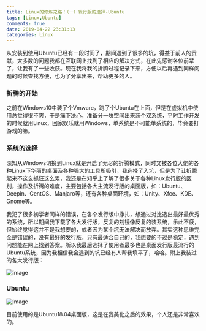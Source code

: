 ```yaml
---
title: Linux的修炼之路：（一）发行版的选择-Ubuntu
tags: [Linux,Ubuntu]
comments: true
date: 2019-04-22 23:31:13
categories: Linux
---
```

从安装到使用Ubuntu已经有一段时间了，期间遇到了很多的坑，得益于前人的贡献，大多数的问题我都在互联网上找到了相应的解决方式，在此先感谢各位前辈了，让我有了一些收获。现在我将我的折腾过程记录下来，方便以后再遇到同样问题的时候查找方便，也为了分享出来，帮助更多的人。

<!--more-->

### 折腾的开始

之前在Windows10中装了个Vmware，跑了个Ubuntu在上面，但是在虚拟机中使用总觉得很不爽，于是痛下决心，准备分一块空间出来装个双系统，平时工作开发的时候就用Linux，回家娱乐就用Windows，单系统是不可能单系统的，毕竟要打游戏的嘛。

### 系统的选择

深知从Windows切换到Linux就是开启了无尽的折腾模式，同时又被各位大佬的各种Linux下华丽的桌面及各种强大的工具所吸引，我选择了入坑，但是为了让折腾起来不这么抓狂这么累，我还是在知乎上了解了很多关于各种Linux发行版的区别，操作及折腾的难度，主要包括各大主流发行版的桌面版，如：Ubuntu、Deepin、CentOS、Manjaro等，还有各种桌面环境，如：Unity、Xfce、KDE、Gnome等。

我犯了很多初学者同样的错误，在各个发行版中挣扎，想通过对比选出最好最优秀的系统，所以期间我下载了各大发行版，反复的刻镜像反复的装系统，乐此不疲，但始终觉得这并不是我想要的，或者因为某个坑无法解决而放弃。其实这种思维完全是错误的，没有最好的发行版，只有最适合自己的，我想要的不过是稳定，遇到问题能在网上找到答案。所以我最后选择了使用者最多也是桌面发行版最流行的Ubuntu系统，因为我相信我会遇到的坑已经有人帮我填平了，哈哈。附上我装过的各大发行版：

![image](https://ws3.sinaimg.cn/large/005tkHc2ly1g2buuotudhj30mj060t8w.jpg)

### Ubuntu

![image](https://wx4.sinaimg.cn/large/005tkHc2ly1g2bvixwadxj31hc0u0b29.jpg)

目前使用的是Ubuntu18.04桌面版，这是在我美化之后的效果，个人还是非常喜欢的。